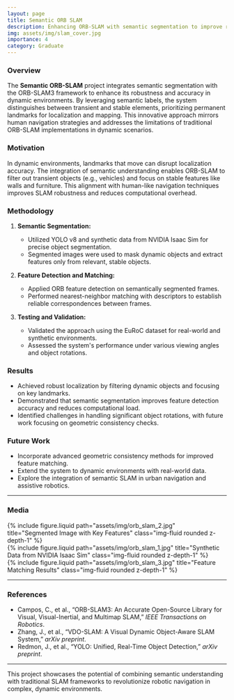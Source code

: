 ```yaml
---
layout: page
title: Semantic ORB SLAM
description: Enhancing ORB-SLAM with semantic segmentation to improve robustness in dynamic environments.
img: assets/img/slam_cover.jpg
importance: 4
category: Graduate
---
```


### Overview

The **Semantic ORB-SLAM** project integrates semantic segmentation with the ORB-SLAM3 framework to enhance its robustness and accuracy in dynamic environments. By leveraging semantic labels, the system distinguishes between transient and stable elements, prioritizing permanent landmarks for localization and mapping. This innovative approach mirrors human navigation strategies and addresses the limitations of traditional ORB-SLAM implementations in dynamic scenarios.

### Motivation

In dynamic environments, landmarks that move can disrupt localization accuracy. The integration of semantic understanding enables ORB-SLAM to filter out transient objects (e.g., vehicles) and focus on stable features like walls and furniture. This alignment with human-like navigation techniques improves SLAM robustness and reduces computational overhead.


### Methodology

1. **Semantic Segmentation:** 
   - Utilized YOLO v8 and synthetic data from NVIDIA Isaac Sim for precise object segmentation.
   - Segmented images were used to mask dynamic objects and extract features only from relevant, stable objects.

2. **Feature Detection and Matching:**
   - Applied ORB feature detection on semantically segmented frames.
   - Performed nearest-neighbor matching with descriptors to establish reliable correspondences between frames.

3. **Testing and Validation:**
   - Validated the approach using the EuRoC dataset for real-world and synthetic environments.
   - Assessed the system's performance under various viewing angles and object rotations.

### Results

- Achieved robust localization by filtering dynamic objects and focusing on key landmarks.
- Demonstrated that semantic segmentation improves feature detection accuracy and reduces computational load.
- Identified challenges in handling significant object rotations, with future work focusing on geometric consistency checks.

### Future Work

- Incorporate advanced geometric consistency methods for improved feature matching.
- Extend the system to dynamic environments with real-world data.
- Explore the integration of semantic SLAM in urban navigation and assistive robotics.

---

### Media

<div class="row">
  <div class="col-sm mt-3 mt-md-0">
    {% include figure.liquid path="assets/img/orb_slam_2.jpg" title="Segmented Image with Key Features" class="img-fluid rounded z-depth-1" %}
  </div>
  <div class="col-sm mt-3 mt-md-0">
    {% include figure.liquid path="assets/img/orb_slam_1.jpg" title="Synthetic Data from NVIDIA Isaac Sim" class="img-fluid rounded z-depth-1" %}
  </div>
</div>

<div class="row mt-3">
  <div class="col-sm mt-3 mt-md-0">
    {% include figure.liquid path="assets/img/orb_slam_3.jpg" title="Feature Matching Results" class="img-fluid rounded z-depth-1" %}
  </div>
</div>

---

### References

- Campos, C., et al., “ORB-SLAM3: An Accurate Open-Source Library for Visual, Visual-Inertial, and Multimap SLAM,” *IEEE Transactions on Robotics*.
- Zhang, J., et al., “VDO-SLAM: A Visual Dynamic Object-Aware SLAM System,” *arXiv preprint*.
- Redmon, J., et al., “YOLO: Unified, Real-Time Object Detection,” *arXiv preprint*.

---

This project showcases the potential of combining semantic understanding with traditional SLAM frameworks to revolutionize robotic navigation in complex, dynamic environments.
